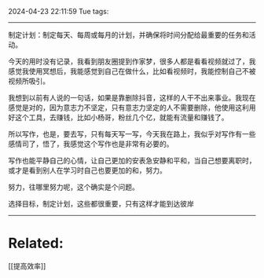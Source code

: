 2024-04-23 22:11:59 Tue 
tags: 

----
制定计划：制定每天、每周或每月的计划，并确保将时间分配给最重要的任务和活动。

今天的用时没有记录，我看到朋友圈提到作家梦，很多人都是看看视频就过了，我感觉我使用冥想后，我能感觉到自己在做什么，比如看视频时，我能控制自己不被视频所吸引。

我想到以前有人说的一句话，如果是靠删除抖音，这样的人干不出来事业。我现在感觉是对的，因为意志力不坚定，只有意志力坚定的人不需要删除，他使用这利用好这个工具，去赚钱，比如小杨哥，粉丝几个亿，就能有流量和赚钱了。

所以写作，也是，要去写，只有每天写一写，今天我在路上，我似乎对写作有一些感情司了，悟了，我感觉这个写作也是非常有必要的。

写作也能平静自己的心情，让自己更加的安表急安静和平和，当自己想要离职时，或才是看到别人在学习时自己也要更加的和，努力。

努力，往哪里努力呢，这个确实是个问题。

选择目标，制定计划，这些都很重要，只有这样才能到达彼岸



---
# Related:
[[提高效率]]